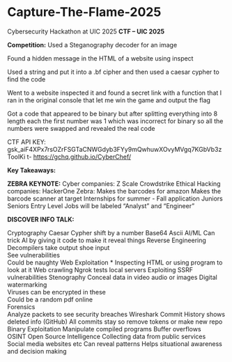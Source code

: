 # Capture-The-Flame-2025
Cybersecurity Hackathon at UIC 2025
**CTF – UIC 2025**

**Competition:**
Used a Steganography decoder for an image 

Found a hidden message in the HTML of a website using inspect

Used a string and put it into a .bf cipher and then used a caesar cypher to find the code

Went to a website inspected it and found a secret link with a function that I ran in the original console that let me win the game and output the flag

Got a code that appeared to be binary but after splitting everything into 8 length each the first number was 1 which was incorrect for binary so all the numbers were swapped and revealed the real code

CTF API KEY: 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
ToolKi t- https://gchq.github.io/CyberChef/

**Key Takeaways:**

**ZEBRA KEYNOTE:**
Cyber companies:
Z Scale
Crowdstrike
Ethical Hacking companies:
HackerOne
Zebra:
Makes the barcodes for amazon
Makes the barcode scanner at target
Internships for summer - Fall application Juniors Seniors
Entry Level Jobs will be labeled “Analyst” and “Engineer” 


**DISCOVER INFO TALK:**

Cryptography 
Caesar Cypher shift by a number 
Base64 Ascii 
AI/ML 
Can trick AI by giving it code to make it reveal things 
Reverse Engineering 
Decompilers take output shoe input  
See vulnerabilities  
Could be naughty 
Web Exploitation * 
Inspecting HTML or using program to look at it 
Web crawling 
Ngrok tests local servers 
Exploiting SSRF vulnerabilities 
Stenography 
Conceal data in video audio or images 
Digital watermarking  
Viruses can be encrypted in these  
Could be a random pdf online  
Forensics  
Analyze packets to see security breaches 
Wireshark 
Commit History shows deleted info (GitHub) 
All commits stay so remove tokens or make new repo 
Binary Exploitation 
Manipulate compiled programs 
Buffer overflows  
OSINT 
Open Source Intelligence 
Collecting data from public services  
Social media websites etc 
Can reveal patterns 
Helps situational awareness and decision making  









